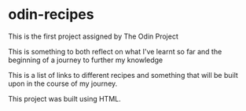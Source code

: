 # odin-recipes

This is the first project assigned by The Odin Project

This is something to both reflect on what I've learnt so far and the beginning of a journey to further my knowledge

This is a list of links to different recipes and something that will be built upon in the course of my journey.

This project was built using HTML.
